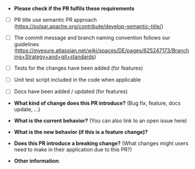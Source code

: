 * **Please check if the PR fulfils these requirements**
- [ ] PR title use semantic PR approach (https://pulsar.apache.org/contribute/develop-semantic-title/)
- [ ] The commit message and branch naming convention follows our guidelines (https://myesure.atlassian.net/wiki/spaces/DE/pages/625247173/Branching+Strategy+and+git+standards)
- [ ] Tests for the changes have been added (for features)
- [ ] Unit test script included in the code when applicable
- [ ] Docs have been added / updated (for features)


* **What kind of change does this PR introduce?** (Bug fix, feature, docs update, ...)


* **What is the current behavior?** (You can also link to an open issue here)


* **What is the new behavior (if this is a feature change)?**


* **Does this PR introduce a breaking change?** (What changes might users need to make in their application due to this PR?)


* **Other information**:
